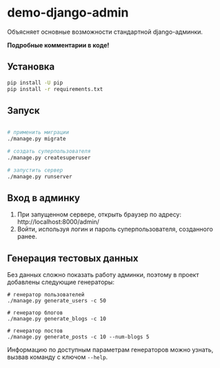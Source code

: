 demo-django-admin
=============================

Объясняет основные возможности стандартной django-админки.

**Подробные комментарии в коде!**

Установка
---------

```bash
pip install -U pip
pip install -r requirements.txt
```

Запуск
------

```bash

# применить миграции
./manage.py migrate

# создать суперпользователя
./manage.py createsuperuser

# запустить сервер
./manage.py runserver
```

Вход в админку
--------------

1. При запущенном сервере, открыть браузер по адресу: http://localhost:8000/admin/
2. Войти, используя логин и пароль суперпользователя, созданного ранее.


Генерация тестовых данных
-------------------------

Без данных сложно показать работу админки, поэтому в проект добавлены следующие генераторы:

```
# генератор пользователей
./manage.py generate_users -c 50

# генератор блогов
./manage.py generate_blogs -c 10

# генератор постов
./manage.py generate_posts -c 10 --num-blogs 5
```

Информацию по доступным параметрам генераторов можно узнать, вызвав команду с ключом `--help`.

